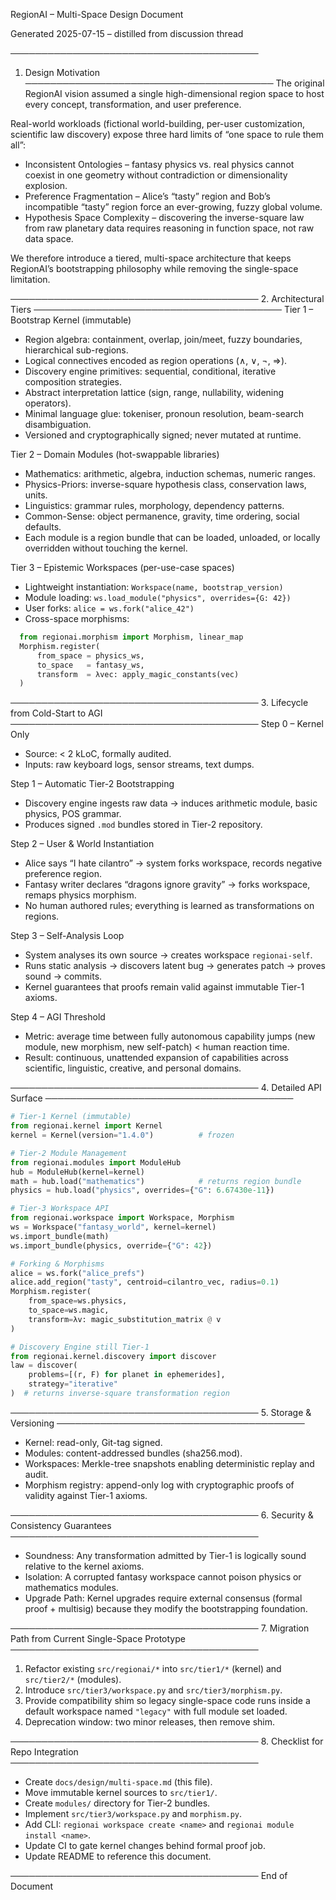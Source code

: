 RegionAI – Multi-Space Design Document

Generated 2025-07-15 – distilled from discussion thread

────────────────────────────────────────
1. Design Motivation
────────────────────────────────────────
The original RegionAI vision assumed a single high-dimensional region space to host every concept, transformation, and user preference.

Real-world workloads (fictional world-building, per-user customization, scientific law discovery) expose three hard limits of “one space to rule them all”:

- Inconsistent Ontologies – fantasy physics vs. real physics cannot coexist in one geometry without contradiction or dimensionality explosion.  
- Preference Fragmentation – Alice’s “tasty” region and Bob’s incompatible “tasty” region force an ever-growing, fuzzy global volume.  
- Hypothesis Space Complexity – discovering the inverse-square law from raw planetary data requires reasoning in function space, not raw data space.

We therefore introduce a tiered, multi-space architecture that keeps RegionAI’s bootstrapping philosophy while removing the single-space limitation.

────────────────────────────────────────
2. Architectural Tiers
────────────────────────────────────────
Tier 1 – Bootstrap Kernel (immutable)  
- Region algebra: containment, overlap, join/meet, fuzzy boundaries, hierarchical sub-regions.  
- Logical connectives encoded as region operations (∧, ∨, ¬, ⇒).  
- Discovery engine primitives: sequential, conditional, iterative composition strategies.  
- Abstract interpretation lattice (sign, range, nullability, widening operators).  
- Minimal language glue: tokeniser, pronoun resolution, beam-search disambiguation.  
- Versioned and cryptographically signed; never mutated at runtime.

Tier 2 – Domain Modules (hot-swappable libraries)  
- Mathematics: arithmetic, algebra, induction schemas, numeric ranges.  
- Physics-Priors: inverse-square hypothesis class, conservation laws, units.  
- Linguistics: grammar rules, morphology, dependency patterns.  
- Common-Sense: object permanence, gravity, time ordering, social defaults.  
- Each module is a region bundle that can be loaded, unloaded, or locally overridden without touching the kernel.

Tier 3 – Epistemic Workspaces (per-use-case spaces)  
- Lightweight instantiation: `Workspace(name, bootstrap_version)`  
- Module loading: `ws.load_module("physics", overrides={G: 42})`  
- User forks: `alice = ws.fork("alice_42")`  
- Cross-space morphisms:  
  
```python
  from regionai.morphism import Morphism, linear_map
  Morphism.register(
      from_space = physics_ws,
      to_space   = fantasy_ws,
      transform  = λvec: apply_magic_constants(vec)
  )
  ```

────────────────────────────────────────
3. Lifecycle from Cold-Start to AGI
────────────────────────────────────────
Step 0 – Kernel Only  
- Source: < 2 kLoC, formally audited.  
- Inputs: raw keyboard logs, sensor streams, text dumps.

Step 1 – Automatic Tier-2 Bootstrapping  
- Discovery engine ingests raw data → induces arithmetic module, basic physics, POS grammar.  
- Produces signed `.mod` bundles stored in Tier-2 repository.

Step 2 – User & World Instantiation  
- Alice says “I hate cilantro” → system forks workspace, records negative preference region.  
- Fantasy writer declares “dragons ignore gravity” → forks workspace, remaps physics morphism.  
- No human authored rules; everything is learned as transformations on regions.

Step 3 – Self-Analysis Loop  
- System analyses its own source → creates workspace `regionai-self`.  
- Runs static analysis → discovers latent bug → generates patch → proves sound → commits.  
- Kernel guarantees that proofs remain valid against immutable Tier-1 axioms.

Step 4 – AGI Threshold  
- Metric: average time between fully autonomous capability jumps (new module, new morphism, new self-patch) < human reaction time.  
- Result: continuous, unattended expansion of capabilities across scientific, linguistic, creative, and personal domains.

────────────────────────────────────────
4. Detailed API Surface
────────────────────────────────────────

```python
# Tier-1 Kernel (immutable)
from regionai.kernel import Kernel
kernel = Kernel(version="1.4.0")          # frozen

# Tier-2 Module Management
from regionai.modules import ModuleHub
hub = ModuleHub(kernel=kernel)
math = hub.load("mathematics")            # returns region bundle
physics = hub.load("physics", overrides={"G": 6.67430e-11})

# Tier-3 Workspace API
from regionai.workspace import Workspace, Morphism
ws = Workspace("fantasy_world", kernel=kernel)
ws.import_bundle(math)
ws.import_bundle(physics, override={"G": 42})

# Forking & Morphisms
alice = ws.fork("alice_prefs")
alice.add_region("tasty", centroid=cilantro_vec, radius=0.1)
Morphism.register(
    from_space=ws.physics,
    to_space=ws.magic,
    transform=λv: magic_substitution_matrix @ v
)

# Discovery Engine still Tier-1
from regionai.kernel.discovery import discover
law = discover(
    problems=[(r, F) for planet in ephemerides],
    strategy="iterative"
)  # returns inverse-square transformation region
```

────────────────────────────────────────
5. Storage & Versioning
────────────────────────────────────────
- Kernel: read-only, Git-tag signed.  
- Modules: content-addressed bundles (sha256.mod).  
- Workspaces: Merkle-tree snapshots enabling deterministic replay and audit.  
- Morphism registry: append-only log with cryptographic proofs of validity against Tier-1 axioms.

────────────────────────────────────────
6. Security & Consistency Guarantees
────────────────────────────────────────
- Soundness: Any transformation admitted by Tier-1 is logically sound relative to the kernel axioms.  
- Isolation: A corrupted fantasy workspace cannot poison physics or mathematics modules.  
- Upgrade Path: Kernel upgrades require external consensus (formal proof + multisig) because they modify the bootstrapping foundation.

────────────────────────────────────────
7. Migration Path from Current Single-Space Prototype
────────────────────────────────────────
1. Refactor existing `src/regionai/*` into `src/tier1/*` (kernel) and `src/tier2/*` (modules).  
2. Introduce `src/tier3/workspace.py` and `src/tier3/morphism.py`.  
3. Provide compatibility shim so legacy single-space code runs inside a default workspace named `"legacy"` with full module set loaded.  
4. Deprecation window: two minor releases, then remove shim.

────────────────────────────────────────
8. Checklist for Repo Integration
────────────────────────────────────────
- Create `docs/design/multi-space.md` (this file).  
- Move immutable kernel sources to `src/tier1/`.  
- Create `modules/` directory for Tier-2 bundles.  
- Implement `src/tier3/workspace.py` and `morphism.py`.  
- Add CLI: `regionai workspace create <name>` and `regionai module install <name>`.  
- Update CI to gate kernel changes behind formal proof job.  
- Update README to reference this document.

────────────────────────────────────────
End of Document